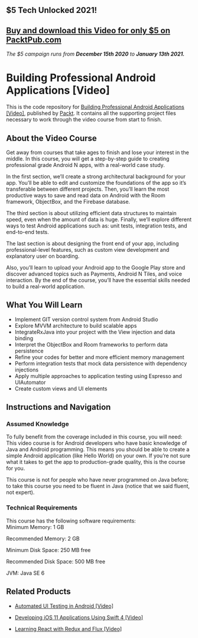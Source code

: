 ## $5 Tech Unlocked 2021!
[Buy and download this Video for only $5 on PacktPub.com](https://www.packtpub.com/product/building-professional-android-applications-video/9781786464644)
-----
*The $5 campaign         runs from __December 15th 2020__ to __January 13th 2021.__*

# Building Professional Android Applications [Video]
This is the code repository for [Building Professional Android Applications [Video]](https://www.packtpub.com/web-development/building-professional-android-applications-video), published by [Packt](https://www.packtpub.com/?utm_source=github). It contains all the supporting project files necessary to work through the video course from start to finish.
## About the Video Course
Get away from courses that take ages to finish and lose your interest in the middle. In this course, you will get a step-by-step guide to creating professional grade Android N apps, with a real-world case study.

In the first section, we’ll create a strong architectural background for your app. You’ll be able to edit and customize the foundations of the app so it’s transferable between different projects. Then, you’ll learn the most productive ways to save and read data on Android with the Room framework, ObjectBox, and the Firebase database.

The third section is about utilizing efficient data structures to maintain speed, even when the amount of data is huge. Finally, we’ll explore different ways to test Android applications such as: unit tests, integration tests, and end-to-end tests.

The last section is about designing the front end of your app, including professional-level features, such as custom view development and explanatory user on boarding.

Also, you’ll learn to upload your Android app to the Google Play store and discover advanced topics such as Payments, Android N Tiles, and voice interaction. By the end of the course, you’ll have the essential skills needed to build a real-world application.


<H2>What You Will Learn</H2>
<DIV class=book-info-will-learn-text>
<UL>
<LI> Implement GIT version control system from Android Studio
<LI> Explore MVVM architecture to build scalable apps
<LI> IntegrateRxJava into your project with the View injection and data binding
<LI> Interpret the ObjectBox and Room frameworks to perform data persistence
<LI> Refine your codes for better and more efficient memory management
<LI> Perform integration tests that mock data persistence with dependency injections
<LI> Apply multiple approaches to application testing using Espresso and UIAutomator
<LI> Create custom views and UI elements
</LI></UL></DIV>

## Instructions and Navigation
### Assumed Knowledge
To fully benefit from the coverage included in this course, you will need:<br/>
This video course is for Android developers who have basic knowledge of Java and Android programming. This means you should be able to create a simple Android application (like Hello World) on your own. If you’re not sure what it takes to get the app to production-grade quality, this is the course for you.

This course is not for people who have never programmed on Java before; to take this course you need to be fluent in Java (notice that we said fluent, not expert).
### Technical Requirements
This course has the following software requirements:<br/>
Minimum Memory: 1 GB

Recommended Memory: 2 GB

Minimum Disk Space: 250 MB free

Recommended Disk Space: 500 MB free

JVM: Java SE 6

## Related Products
* [Automated UI Testing in Android [Video]](https://www.packtpub.com/web-development/learning-react-redux-and-flux-video?utm_source=github&utm_medium=repository&utm_campaign=9781787285996)

* [Developing iOS 11 Applications Using Swift 4 [Video]](https://www.packtpub.com/web-development/learning-react-redux-and-flux-video?utm_source=github&utm_medium=repository&utm_campaign=9781787285996)

* [Learning React with Redux and Flux [Video]](https://www.packtpub.com/web-development/learning-react-redux-and-flux-video?utm_source=github&utm_medium=repository&utm_campaign=9781787285996)

